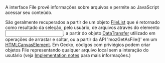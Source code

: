 A interface File provê informações sobre arquivos e permite ao JavaScript acessar seu conteúdo.

São geralmente recuperados a partir de um objeto [FileList](https://developer.mozilla.org/pt-BR/docs/Web/API/FilesList) que é retornado como resultado da seleção, pelo usuário, de arquivos através do elemento [<input>](https://developer.mozzila.org.pt-BR/docs/Web/HTML/Element/Input), a partir do objeto [DataTransfer](https://developer.mozzila.org.pt-BR/docs/Web/API/DataTransfer) utilizado em operações de arrastar e soltar, ou a partir da API 'mozGetAsFile()' em um [HTMLCanvasElement](https://developer.mozzila.org.pt-BR/docs/Web/API/HTMLCanvasElement). Em Gecko, códigos com priviégios podem criar objetos File representando qualquer arquivo local sem a interação do usutário (veja [Implementation notes](https://developer.mozzila.org.pt-BR/docs/Web/API/File#implementation_notes) para mais informações.)